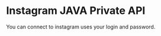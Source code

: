 Instagram JAVA Private API
=======================
You can connect to instagram uses your login and password.

